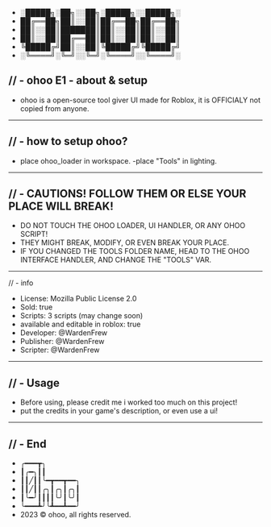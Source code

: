
- ░█████╗░██╗░░██╗░█████╗░░█████╗░
- ██╔══██╗██║░░██║██╔══██╗██╔══██╗
- ██║░░██║███████║██║░░██║██║░░██║
- ██║░░██║██╔══██║██║░░██║██║░░██║
- ╚█████╔╝██║░░██║╚█████╔╝╚█████╔╝
- ░╚════╝░╚═╝░░╚═╝░╚════╝░░╚════╝░

// - ohoo E1 - about & setup
------------------------
- ohoo is a open-source tool giver UI made for Roblox, it is OFFICIALY not copied from anyone.
------------------------
// - how to setup ohoo?
------------------------
- place ohoo_loader in workspace.
-place "Tools" in lighting.
------------------------
// - CAUTIONS! FOLLOW THEM OR ELSE YOUR PLACE WILL BREAK!
------------------------
- DO NOT TOUCH THE OHOO LOADER, UI HANDLER, OR ANY OHOO SCRIPT!
- THEY MIGHT BREAK, MODIFY, OR EVEN BREAK YOUR PLACE.
- IF YOU CHANGED THE TOOLS FOLDER NAME, HEAD TO THE OHOO INTERFACE HANDLER, AND CHANGE THE "TOOLS" VAR.
-----------------------
// - info
- License: Mozilla Public License 2.0
- Sold: true
- Scripts: 3 scripts (may change soon)
- available and editable in roblox: true
- Developer: @WardenFrew
- Publisher: @WardenFrew
- Scripter: @WardenFrew
----------------------
// - Usage
----------------------
- Before using, please credit me i worked too much on this project!
- put the credits in your game's description, or even use a ui!
----------------------
// - End
----------------------

- ╭━━━┳╮
- ┃╭━╮┃┃
- ┃┃╱┃┃╰━┳━━┳━━╮
- ┃┃╱┃┃╭╮┃╭╮┃╭╮┃
- ┃╰━╯┃┃┃┃╰╯┃╰╯┃
- ╰━━━┻╯╰┻━━┻━━╯
- 2023 © ohoo, all rights reserved.
